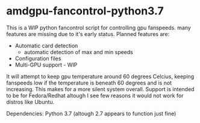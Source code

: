 # amdgpu-fancontrol-python3.7
This is a WIP python fancontrol script for controlling gpu fanspeeds. 
many features are missing due to it's early status. 
Planned features are:
  * Automatic card detection
    - automatic detection of max and min speeds
  * Configuration files
  * Multi-GPU support - WIP

It will attempt to keep gpu temperature around 60 degrees Celcius, keeping fanspeeds low if the temperature is beneath 60 degrees and is not increasing. This makes for a more silent system overall.
Support is intended to be for Fedora/Redhat altough I see few reasons it would not work for distros like Ubuntu.

Dependencies:
Python 3.7 (altough 2.7 appears to function just fine)

 
  
    
